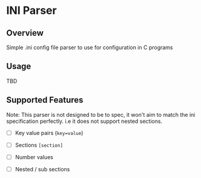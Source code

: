 # INI Parser

## Overview

Simple .ini config file parser to use for configuration in C programs

## Usage

TBD

## Supported Features

Note: This parser is not designed to be to spec, it won't aim to match the ini specification perfectly. i.e it does not support nested sections.

- [ ] Key value pairs (`key=value`)
- [ ] Sections `[section]`
- [ ] Number values
- [ ] Nested / sub sections


